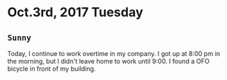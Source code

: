 # Oct.3rd, 2017 Tuesday 
## `Sunny`

Today, I continue to work overtime in my company. I got up at 8:00 pm in the morning, but I didn't leave home to work until 9:00. 
I found a OFO bicycle in front of my building.
